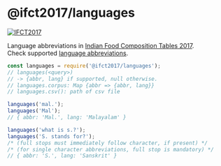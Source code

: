 # @ifct2017/languages

[![IFCT2017](http://ninindia.org/images/ifct_2017.png)](http://ninindia.org/ifct_2017.htm)

Language abbreviations in [Indian Food Composition Tables 2017].<br>
Check supported [language abbreviations].

```javascript
const languages = require('@ifct2017/languages');
// languages(<query>)
// -> {abbr, lang} if supported, null otherwise.
// languages.corpus: Map {abbr => {abbr, lang}}
// languages.csv(): path of csv file

languages('mal.');
languages('Mal');
// { abbr: 'Mal.', lang: 'Malayalam' }

languages('what is s.?');
languages('S. stands for?');
/* (full stops must immediately follow character, if present) */
/* (for single character abbreviations, full stop is mandatory) */
// { abbr: 'S.', lang: 'Sanskrit' }
```


[Indian Food Composition Tables 2017]: http://ifct2017.com/
[language abbreviations]: https://github.com/ifct2017/languages/blob/master/index.csv
